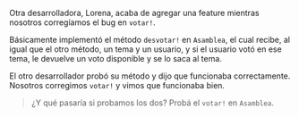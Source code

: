 Otra desarrolladora, Lorena, acaba de agregar una feature mientras nosotros corregíamos el bug en `votar!`.

Básicamente implementó el método `desvotar!` en `Asamblea`, el cual recibe, al igual que el otro método, un tema y un usuario, y si el usuario votó en ese tema, le devuelve un voto disponible y se lo saca al tema.

El otro desarrollador probó su método y dijo que funcionaba correctamente. Nosotros corregimos `votar!` y vimos que funcionaba bien.

> ¿Y qué pasaría si probamos los dos? Probá el `votar!` en `Asamblea`. 

